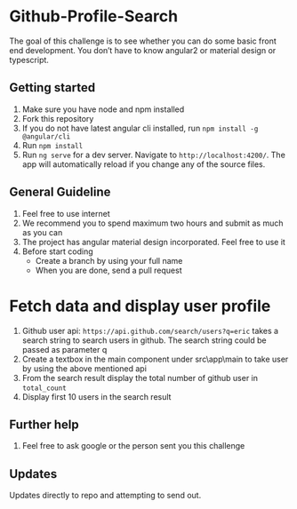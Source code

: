 # Github-Profile-Search
The goal of this challenge is to see whether you can do some basic front end development. You don’t have to know angular2 or material design or typescript. 


## Getting started
1.  Make sure you have node  and npm installed
1.  Fork this repository 
1.  If you do not have latest angular cli installed, run `npm install -g @angular/cli`
2.	Run `npm install`
3.	Run `ng serve` for a dev server. Navigate to `http://localhost:4200/`. The app will automatically reload if you change any of the source files.

## General Guideline
1.  Feel free to use internet
3.  We recommend you to spend maximum two hours and submit as much as you can
2.  The project has angular material design incorporated. Feel free to use it 
4.  Before start coding 
    *   Create a branch by using your full name
    *   When you are done, send a pull request



# Fetch data and display user profile
1.	Github user api: `https://api.github.com/search/users?q=eric` takes a search string to search users in github. The search string could be passed as parameter q
2.	Create a textbox in the main component under src\app\main to take user by using the above mentioned api
3.	From the search result display the total number of github user in `total_count`
4.  Display first 10 users in the search result


## Further help
1.  Feel free to ask google or the person sent you this challenge

## Updates 
Updates directly to repo and attempting to send out.
